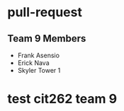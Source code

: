 # pull-request

Team 9 Members
-----------
* Frank Asensio
* Erick Nava
* Skyler Tower 1

# test cit262 team 9
